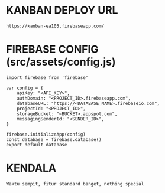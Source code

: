 # KANBAN DEPLOY URL
    https://kanban-ea105.firebaseapp.com/

# FIREBASE CONFIG (src/assets/config.js)
    import firebase from 'firebase'

    var config = {
        apiKey: "<API_KEY>",
        authDomain: "<PROJECT_ID>.firebaseapp.com",
        databaseURL: "https://<DATABASE_NAME>.firebaseio.com",
        projectId: "<PROJECT_ID>",
        storageBucket: "<BUCKET>.appspot.com",
        messagingSenderId: "<SENDER_ID>",
    }

    firebase.initializeApp(config)
    const database = firebase.database()
    export default database

# KENDALA
    Waktu sempit, fitur standard banget, nothing special